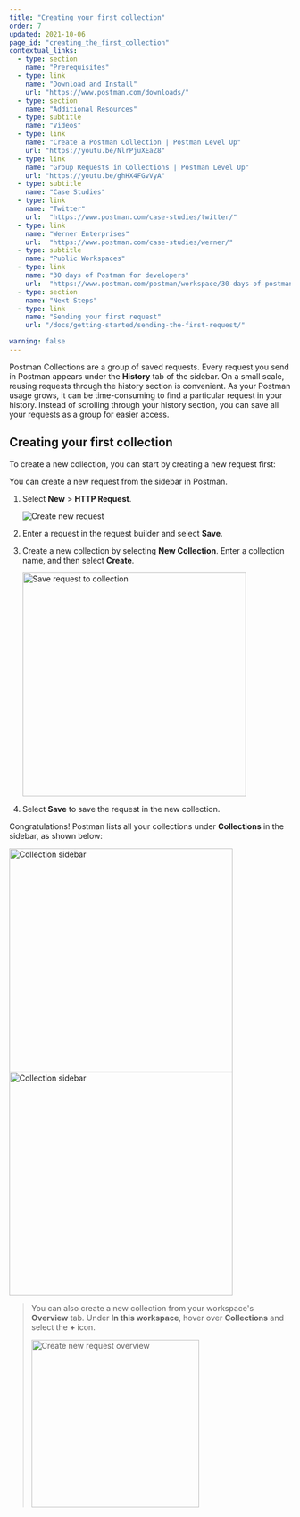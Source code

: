 ```yaml
---
title: "Creating your first collection"
order: 7
updated: 2021-10-06
page_id: "creating_the_first_collection"
contextual_links:
  - type: section
    name: "Prerequisites"
  - type: link
    name: "Download and Install"
    url: "https://www.postman.com/downloads/"
  - type: section
    name: "Additional Resources"
  - type: subtitle
    name: "Videos"
  - type: link
    name: "Create a Postman Collection | Postman Level Up"
    url: "https://youtu.be/NlrPjuXEaZ8"
  - type: link
    name: "Group Requests in Collections | Postman Level Up"
    url: "https://youtu.be/ghHX4FGvVyA"
  - type: subtitle
    name: "Case Studies"
  - type: link
    name: "Twitter"
    url:  "https://www.postman.com/case-studies/twitter/"
  - type: link
    name: "Werner Enterprises"
    url:  "https://www.postman.com/case-studies/werner/"
  - type: subtitle
    name: "Public Workspaces"
  - type: link
    name: "30 days of Postman for developers"
    url:  "https://www.postman.com/postman/workspace/30-days-of-postman-for-developers/overview"
  - type: section
    name: "Next Steps"
  - type: link
    name: "Sending your first request"
    url: "/docs/getting-started/sending-the-first-request/"

warning: false
---
```


Postman Collections are a group of saved requests. Every request you send in Postman appears under the **History** tab of the sidebar. On a small scale, reusing requests through the history section is convenient. As your Postman usage grows, it can be time-consuming to find a particular request in your history. Instead of scrolling through your history section, you can save all your requests as a group for easier access.

## Creating your first collection

To create a new collection, you can start by creating a new request first:

You can create a new request from the sidebar in Postman.

1. Select **New** &gt; **HTTP Request**.

    <img alt="Create new request" src="https://assets.postman.com/postman-docs/v10/new-request-v10.jpg"/>

1. Enter a request in the request builder and select **Save**.
1. Create a new collection by selecting **New Collection**. Enter a collection name, and then select **Create**.

    <img alt="Save request to collection" src="https://assets.postman.com/postman-docs/save-request-to-collection-v9.jpg" width="400px"/>

1. Select **Save** to save the request in the new collection.

Congratulations! Postman lists all your collections under **Collections** in the sidebar, as shown below:

<img alt="Collection sidebar" src="https://assets.postman.com/postman-docs/creating-first-collection-v9.jpg" width="400px"/>

<img alt="Collection sidebar" src="https://assets.postman.com/postman-docs/creating-first-collection-v8.jpg" width="400px"/>

> You can also create a new collection from your workspace's **Overview** tab. Under **In this workspace**, hover over **Collections** and select the **+** icon.
>
> <img alt="Create new request overview" src="https://assets.postman.com/postman-docs/create-new-collection-v9.jpg" width="300px"/>
